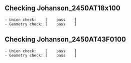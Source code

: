 
## Checking Johanson_2450AT18x100
	- Union check:    [    pass    ]
	- Geometry check: [    pass    ]

## Checking Johanson_2450AT43F0100
	- Union check:    [    pass    ]
	- Geometry check: [    pass    ]
